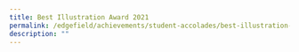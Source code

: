 ```yaml
---
title: Best Illustration Award 2021
permalink: /edgefield/achievements/student-accolades/best-illustration-award-2021/
description: ""
---
```

